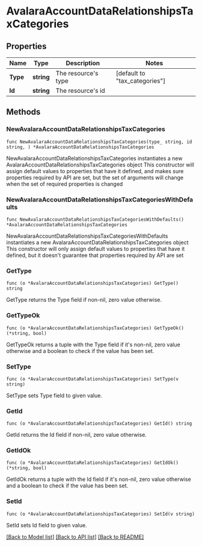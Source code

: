 # AvalaraAccountDataRelationshipsTaxCategories

## Properties

Name | Type | Description | Notes
------------ | ------------- | ------------- | -------------
**Type** | **string** | The resource&#39;s type | [default to "tax_categories"]
**Id** | **string** | The resource&#39;s id | 

## Methods

### NewAvalaraAccountDataRelationshipsTaxCategories

`func NewAvalaraAccountDataRelationshipsTaxCategories(type_ string, id string, ) *AvalaraAccountDataRelationshipsTaxCategories`

NewAvalaraAccountDataRelationshipsTaxCategories instantiates a new AvalaraAccountDataRelationshipsTaxCategories object
This constructor will assign default values to properties that have it defined,
and makes sure properties required by API are set, but the set of arguments
will change when the set of required properties is changed

### NewAvalaraAccountDataRelationshipsTaxCategoriesWithDefaults

`func NewAvalaraAccountDataRelationshipsTaxCategoriesWithDefaults() *AvalaraAccountDataRelationshipsTaxCategories`

NewAvalaraAccountDataRelationshipsTaxCategoriesWithDefaults instantiates a new AvalaraAccountDataRelationshipsTaxCategories object
This constructor will only assign default values to properties that have it defined,
but it doesn't guarantee that properties required by API are set

### GetType

`func (o *AvalaraAccountDataRelationshipsTaxCategories) GetType() string`

GetType returns the Type field if non-nil, zero value otherwise.

### GetTypeOk

`func (o *AvalaraAccountDataRelationshipsTaxCategories) GetTypeOk() (*string, bool)`

GetTypeOk returns a tuple with the Type field if it's non-nil, zero value otherwise
and a boolean to check if the value has been set.

### SetType

`func (o *AvalaraAccountDataRelationshipsTaxCategories) SetType(v string)`

SetType sets Type field to given value.


### GetId

`func (o *AvalaraAccountDataRelationshipsTaxCategories) GetId() string`

GetId returns the Id field if non-nil, zero value otherwise.

### GetIdOk

`func (o *AvalaraAccountDataRelationshipsTaxCategories) GetIdOk() (*string, bool)`

GetIdOk returns a tuple with the Id field if it's non-nil, zero value otherwise
and a boolean to check if the value has been set.

### SetId

`func (o *AvalaraAccountDataRelationshipsTaxCategories) SetId(v string)`

SetId sets Id field to given value.



[[Back to Model list]](../README.md#documentation-for-models) [[Back to API list]](../README.md#documentation-for-api-endpoints) [[Back to README]](../README.md)


